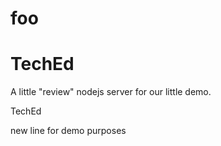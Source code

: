 foo
===

TechEd
=======
A little "review" nodejs server for our little demo.

TechEd

new line for demo purposes

